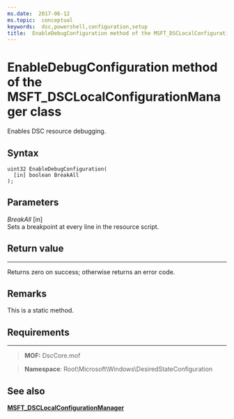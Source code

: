 ```yaml
---
ms.date:  2017-06-12
ms.topic:  conceptual
keywords:  dsc,powershell,configuration,setup
title:  EnableDebugConfiguration method of the MSFT_DSCLocalConfigurationManager class
---
```


# EnableDebugConfiguration method of the MSFT_DSCLocalConfigurationManager class

Enables DSC resource debugging.

Syntax
------

```mof
uint32 EnableDebugConfiguration(
  [in] boolean BreakAll
);
```

Parameters
----------

*BreakAll* \[in\]  
Sets a breakpoint at every line in the resource script.

## Return value
------------

Returns zero on success; otherwise returns an error code.

## Remarks

This is a static method.

## Requirements
------------
>**MOF:** DscCore.mof

>**Namespace**: Root\Microsoft\Windows\DesiredStateConfiguration


## See also


[**MSFT_DSCLocalConfigurationManager**](msft-dsclocalconfigurationmanager.md)
 

 



